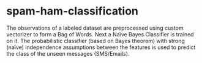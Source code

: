 # spam-ham-classification
 The observations of a labeled dataset are preprocessed using custom vectorizer to form a Bag of Words. Next a Naïve Bayes Classifier is trained on it.  The probabilistic classifier (based on Bayes theorem) with strong (naïve) independence assumptions between the features is used to predict the class of the unseen messages (SMS/Emails).

